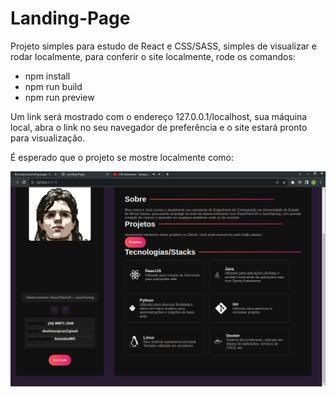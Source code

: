 # Landing-Page

Projeto simples para estudo de React e CSS/SASS, simples de visualizar e rodar localmente, para conferir o site localmente, rode os comandos:

- npm install
- npm run build
- npm run preview 

Um link será mostrado com o endereço 127.0.0.1/localhost, sua máquina local, abra o link no seu navegador de preferência e o site estará pronto para visualização.

É esperado que o projeto se mostre localmente como:

<img src="./assets/exemplo landing page.png"/>

